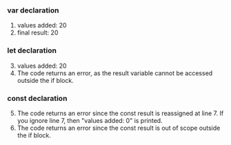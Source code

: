 ### var declaration
1. values added: 20
2. final result: 20

### let declaration
3. values added: 20
4. The code returns an error, as the result variable cannot be accessed outside the if block.

### const declaration
5. The code returns an error since the const result is reassigned at line 7. If you ignore line 7, then "values added: 0" is printed.
6. The code returns an error since the const result is out of scope outside the if block.